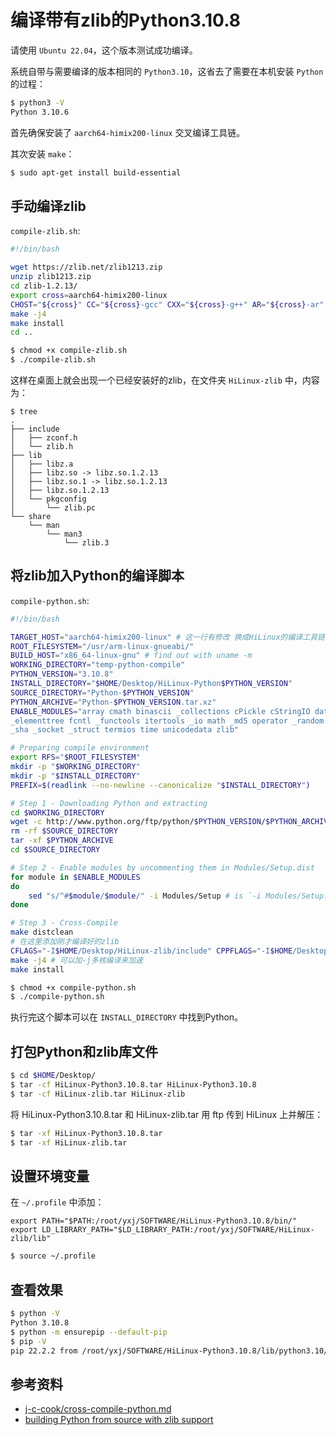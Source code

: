 # 编译带有zlib的Python3.10.8

请使用 `Ubuntu 22.04`，这个版本测试成功编译。

系统自带与需要编译的版本相同的 `Python3.10`，这省去了需要在本机安装 `Python` 的过程：

```sh
$ python3 -V
Python 3.10.6
```

首先确保安装了 `aarch64-himix200-linux` 交叉编译工具链。

其次安装 `make`：

```sh
$ sudo apt-get install build-essential
```

## 手动编译zlib

`compile-zlib.sh`:

```sh
#!/bin/bash

wget https://zlib.net/zlib1213.zip
unzip zlib1213.zip
cd zlib-1.2.13/
export cross=aarch64-himix200-linux
CHOST="${cross}" CC="${cross}-gcc" CXX="${cross}-g++" AR="${cross}-ar" LD="${cross}-ld" RANLIB="${cross}-ranlib" ./configure --prefix=$HOME/Desktop/HiLinux-zlib
make -j4
make install
cd ..
```

```sh
$ chmod +x compile-zlib.sh
$ ./compile-zlib.sh
```

这样在桌面上就会出现一个已经安装好的zlib，在文件夹 `HiLinux-zlib` 中，内容为：

```
$ tree
.
├── include
│   ├── zconf.h
│   └── zlib.h
├── lib
│   ├── libz.a
│   ├── libz.so -> libz.so.1.2.13
│   ├── libz.so.1 -> libz.so.1.2.13
│   ├── libz.so.1.2.13
│   └── pkgconfig
│       └── zlib.pc
└── share
    └── man
        └── man3
            └── zlib.3
```

## 将zlib加入Python的编译脚本

`compile-python.sh`:

```sh
#!/bin/bash

TARGET_HOST="aarch64-himix200-linux" # 这一行有修改 换成HiLinux的编译工具链
ROOT_FILESYSTEM="/usr/arm-linux-gnueabi/"
BUILD_HOST="x86_64-linux-gnu" # find out with uname -m
WORKING_DIRECTORY="temp-python-compile"
PYTHON_VERSION="3.10.8"
INSTALL_DIRECTORY="$HOME/Desktop/HiLinux-Python$PYTHON_VERSION"
SOURCE_DIRECTORY="Python-$PYTHON_VERSION"
PYTHON_ARCHIVE="Python-$PYTHON_VERSION.tar.xz"
ENABLE_MODULES="array cmath binascii _collections cPickle cStringIO datetime
_elementtree fcntl _functools itertools _io math _md5 operator _random select
_sha _socket _struct termios time unicodedata zlib"

# Preparing compile environment
export RFS="$ROOT_FILESYSTEM"
mkdir -p "$WORKING_DIRECTORY"
mkdir -p "$INSTALL_DIRECTORY"
PREFIX=$(readlink --no-newline --canonicalize "$INSTALL_DIRECTORY")

# Step 1 - Downloading Python and extracting
cd $WORKING_DIRECTORY
wget -c http://www.python.org/ftp/python/$PYTHON_VERSION/$PYTHON_ARCHIVE
rm -rf $SOURCE_DIRECTORY
tar -xf $PYTHON_ARCHIVE
cd $SOURCE_DIRECTORY

# Step 2 - Enable modules by uncommenting them in Modules/Setup.dist
for module in $ENABLE_MODULES
do
    sed "s/^#$module/$module/" -i Modules/Setup # is `-i Modules/Setup.dist` before in Python3.6
done

# Step 3 - Cross-Compile
make distclean
# 在这里添加刚才编译好的zlib
CFLAGS="-I$HOME/Desktop/HiLinux-zlib/include" CPPFLAGS="-I$HOME/Desktop/HiLinux-zlib/include" LDFLAGS="-L$HOME/Desktop/HiLinux-zlib/lib" ./configure --host=$TARGET_HOST --build=$BUILD_HOST --prefix=$PREFIX --disable-ipv6 ac_cv_file__dev_ptmx=no ac_cv_file__dev_ptc=no ac_cv_have_long_long_format=yes --with-ensurepip=install
make -j4 # 可以加-j多核编译来加速
make install
```

```sh
$ chmod +x compile-python.sh
$ ./compile-python.sh
```

执行完这个脚本可以在 `INSTALL_DIRECTORY` 中找到Python。

## 打包Python和zlib库文件

```sh
$ cd $HOME/Desktop/
$ tar -cf HiLinux-Python3.10.8.tar HiLinux-Python3.10.8
$ tar -cf HiLinux-zlib.tar HiLinux-zlib
```

将 HiLinux-Python3.10.8.tar 和 HiLinux-zlib.tar 用 ftp 传到 HiLinux 上并解压：

```sh
$ tar -xf HiLinux-Python3.10.8.tar
$ tar -xf HiLinux-zlib.tar
```

## 设置环境变量

在 `~/.profile` 中添加：

```
export PATH="$PATH:/root/yxj/SOFTWARE/HiLinux-Python3.10.8/bin/"
export LD_LIBRARY_PATH="$LD_LIBRARY_PATH:/root/yxj/SOFTWARE/HiLinux-zlib/lib"
```

```sh
$ source ~/.profile
```

## 查看效果

```sh
$ python -V
Python 3.10.8
$ python -m ensurepip --default-pip
$ pip -V
pip 22.2.2 from /root/yxj/SOFTWARE/HiLinux-Python3.10.8/lib/python3.10/site-packages/pip (python 3.10)
```

## 参考资料

- [j-c-cook/cross-compile-python.md](https://gist.github.com/j-c-cook/2a291dc0bfaa2f6639272e344ff66e62)
- [building Python from source with zlib support](https://stackoverflow.com/a/15013895/14298786)

